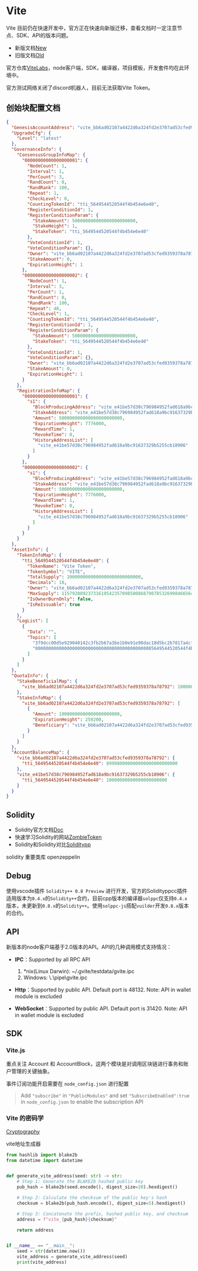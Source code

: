 # Vite

Vite 目前仍在快速开发中，官方正在快速向新版迁移，查看文档时一定注意节点、SDK、API的版本问题。

+ 新版文档[New](https://docs.vite.org/vuilder-docs/vite-basics/)
+ 旧版文档[Old](https://docs.vite.org/vite-docs/introduction/)

官方仓库[ViteLabs](https://github.com/vitelabs/)，node客户端，SDK，编译器，项目模板，开发套件均在此环境中。

官方测试网络关闭了discord机器人，目前无法获取Vite Token。

## 创始块配置文档

```json
{
  "GenesisAccountAddress": "vite_bb6ad02107a4422d6a324fd2e3707ad53cfed9359378a78792",
  "UpgradeCfg": {
    "Level": "latest"
  },
  "GovernanceInfo": {
    "ConsensusGroupInfoMap": {
      "00000000000000000001": {
        "NodeCount": 1,
        "Interval": 1,
        "PerCount": 3,
        "RandCount": 0,
        "RandRank": 100,
        "Repeat": 1,
        "CheckLevel": 0,
        "CountingTokenId": "tti_5649544520544f4b454e6e40",
        "RegisterConditionId": 1,
        "RegisterConditionParam": {
          "StakeAmount": 500000000000000000000000,
          "StakeHeight": 1,
          "StakeToken": "tti_5649544520544f4b454e6e40"
        },
        "VoteConditionId": 1,
        "VoteConditionParam": {},
        "Owner": "vite_bb6ad02107a4422d6a324fd2e3707ad53cfed9359378a78792",
        "StakeAmount": 0,
        "ExpirationHeight": 1
      },
      "00000000000000000002": {
        "NodeCount": 1,
        "Interval": 3,
        "PerCount": 1,
        "RandCount": 0,
        "RandRank": 100,
        "Repeat": 48,
        "CheckLevel": 1,
        "CountingTokenId": "tti_5649544520544f4b454e6e40",
        "RegisterConditionId": 1,
        "RegisterConditionParam": {
          "StakeAmount": 500000000000000000000000,
          "StakeToken": "tti_5649544520544f4b454e6e40"
        },
        "VoteConditionId": 1,
        "VoteConditionParam": {},
        "Owner": "vite_bb6ad02107a4422d6a324fd2e3707ad53cfed9359378a78792",
        "StakeAmount": 0,
        "ExpirationHeight": 1
      }
    },
    "RegistrationInfoMap": {
      "00000000000000000001": {
        "s1": {
          "BlockProducingAddress": "vite_e41be57d38c796984952fad618a9bc91637329b5255cb18906",
          "StakeAddress": "vite_e41be57d38c796984952fad618a9bc91637329b5255cb18906",
          "Amount": 500000000000000000000000,
          "ExpirationHeight": 7776000,
          "RewardTime": 1,
          "RevokeTime": 0,
          "HistoryAddressList": [
            "vite_e41be57d38c796984952fad618a9bc91637329b5255cb18906"
          ]
        }
      },
      "00000000000000000002": {
        "s1": {
          "BlockProducingAddress": "vite_e41be57d38c796984952fad618a9bc91637329b5255cb18906",
          "StakeAddress": "vite_e41be57d38c796984952fad618a9bc91637329b5255cb18906",
          "Amount": 500000000000000000000000,
          "ExpirationHeight": 7776000,
          "RewardTime": 1,
          "RevokeTime": 0,
          "HistoryAddressList": [
            "vite_e41be57d38c796984952fad618a9bc91637329b5255cb18906"
          ]
        }
      }
    }
  },
  "AssetInfo": {
    "TokenInfoMap": {
      "tti_5649544520544f4b454e6e40": {
        "TokenName": "Vite Token",
        "TokenSymbol": "VITE",
        "TotalSupply": 1000000000000000000000000000,
        "Decimals": 18,
        "Owner": "vite_bb6ad02107a4422d6a324fd2e3707ad53cfed9359378a78792",
        "MaxSupply": 115792089237316195423570985008687907853269984665640564039457584007913129639935,
        "IsOwnerBurnOnly": false,
        "IsReIssuable": true
      }
    },
    "LogList": [
      {
        "Data": "",
        "Topics": [
          "3f9dcc00d5e929040142c3fb2b67a3be1b0e91e98dac18d5bc2b7817a4cfecb6",
          "000000000000000000000000000000000000000000005649544520544f4b454e"
        ]
      }
    ]
  },
  "QuotaInfo": {
    "StakeBeneficialMap": {
      "vite_bb6ad02107a4422d6a324fd2e3707ad53cfed9359378a78792": 10000000000000000000000
    },
    "StakeInfoMap": {
      "vite_bb6ad02107a4422d6a324fd2e3707ad53cfed9359378a78792": [
        {
          "Amount": 10000000000000000000000,
          "ExpirationHeight": 259200,
          "Beneficiary": "vite_bb6ad02107a4422d6a324fd2e3707ad53cfed9359378a78792"
        }
      ]
    }
  },
  "AccountBalanceMap": {
    "vite_bb6ad02107a4422d6a324fd2e3707ad53cfed9359378a78792": {
      "tti_5649544520544f4b454e6e40": 899980000000000000000000000
    },
    "vite_e41be57d38c796984952fad618a9bc91637329b5255cb18906": {
      "tti_5649544520544f4b454e6e40": 10000000000000000000000
    }
  }
}
```

## Solidity

+ Solidity官方文档[Doc](https://docs.soliditylang.org/zh/latest/introduction-to-smart-contracts.html)
+ 快速学习Solidity的网站[ZombieToken](https://cryptozombies.io/zh/course)
+ Solidity和Solidity对比[Soliditypp](https://docs.vite.org/vuilder-docs/soliditypp/migration-guide/migrate-from-solidity.html)

solidity 重要类库 openzeppelin

## Debug

使用vscode插件 `Solidity++ 0.8 Preview` 进行开发，官方的Solidityppcc插件适用版本为`0.4.x`的`Solidity++`合约，目前cpp版本的编译器`solppc`仅支持`0.4.x`版本，未更新到`0.8.x`的`Solidity++`。使用`solppc-js`搭配`vuilder`开发`0.8.x`版本的合约。

## API

新版本的node客户端基于2.0版本的API。API的几种调用模式支持情况：

+ **IPC**：Supported by all RPC API
    1. *nix(Linux Darwin): ~/.gvite/testdata/gvite.ipc
    1. Windows: \\.\pipe\gvite.ipc

+ **Http**：Supported by public API. Default port is 48132. Note: API in wallet module is excluded

+ **WebSocket**：Supported by public API. Default port is 31420. Note: API in wallet module is excluded

## SDK

### Vite.js

重点关注 Account 和 AccountBlock，这两个模块是对调用区块链进行事务和账户管理的关键抽象。

事件订阅功能开启需要在 `node_config.json` 进行配置

> Add `"subscribe"` in `"PublicModules"` and set `"SubscribeEnabled":true` in `node_config.json` to enable the subscription API

### Vite 的密码学

[Cryptography](https://docs.vite.org/vuilder-docs/vite-basics/cryptography/hash-algorithm.html)

vite地址生成器

```python
from hashlib import blake2b
from datetime import datetime


def generate_vite_address(seed: str) -> str:
    # Step 1: Generate the BLAKE2b hashed public key
    pub_hash = blake2b(seed.encode(), digest_size=20).hexdigest()

    # Step 2: Calculate the checksum of the public key's hash
    checksum = blake2b(pub_hash.encode(), digest_size=5).hexdigest()

    # Step 3: Concatenate the prefix, hashed public key, and checksum
    address = f"vite_{pub_hash}{checksum}"

    return address


if __name__ == "__main__":
    seed = str(datetime.now())
    vite_address = generate_vite_address(seed)
    print(vite_address)

```
